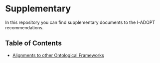 # Supplementary

In this repository you can find supplementary documents to the I-ADOPT recommendations.

## Table of Contents

* [Alignments to other Ontological Frameworks](alignments)
